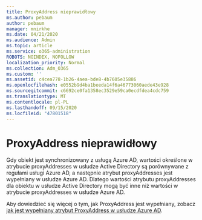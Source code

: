 ```yaml
---
title: ProxyAddress nieprawidłowy
ms.author: pebaum
author: pebaum
manager: mnirkhe
ms.date: 04/21/2020
ms.audience: Admin
ms.topic: article
ms.service: o365-administration
ROBOTS: NOINDEX, NOFOLLOW
localization_priority: Normal
ms.collection: Adm_O365
ms.custom: ''
ms.assetid: c4cea778-1b26-4aea-bde8-4b7605e35886
ms.openlocfilehash: e0552b9d4ba1beeda14f6a46773060aede43e928
ms.sourcegitcommit: c6692ce0fa1358ec3529e59ca0ecdfdea4cdc759
ms.translationtype: MT
ms.contentlocale: pl-PL
ms.lasthandoff: 09/15/2020
ms.locfileid: "47801518"
---
```

# <a name="proxyaddress-incorrect"></a>ProxyAddress nieprawidłowy

Gdy obiekt jest synchronizowany z usługą Azure AD, wartości określone w atrybucie proxyAddresses w usłudze Active Directory są porównywane z regułami usługi Azure AD, a następnie atrybut proxyAddresses jest wypełniany w usłudze Azure AD. Dlatego wartości atrybutu proxyAddresses dla obiektu w usłudze Active Directory mogą być inne niż wartości w atrybucie proxyAddresses w usłudze Azure AD.
  
Aby dowiedzieć się więcej o tym, jak ProxyAddress jest wypełniany, zobacz [jak jest wypełniany atrybut ProxyAddress w usłudze Azure AD](https://support.microsoft.com/help/3190357/how-the-proxyaddresses-attribute-is-populated-in-azure-ad).
  

